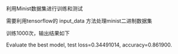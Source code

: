 利用Minist数据集进行训练和测试

需要利用tensorflow的 input_data 方法处理minist二进制数据集

训练1000次，输出结果如下

Evaluate the best model, test loss=0.34491014, accuracy=0.861900.